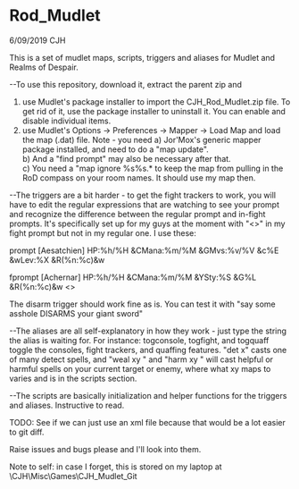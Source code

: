 # Rod_Mudlet
6/09/2019 CJH

This is a set of mudlet maps, scripts, triggers and aliases for Mudlet and Realms of Despair.

--To use this repository, download it, extract the parent zip and 
1) use Mudlet's package installer to import the CJH_Rod_Mudlet.zip file.  To get rid of it, use the package installer to uninstall it. You can enable and disable individual items.
2) use Mudlet's Options -> Preferences -> Mapper -> Load Map and load the map (.dat) file.  Note - you need
  a) Jor'Mox's generic mapper package installed, and need to do a "map update".  
  b) And a "find prompt" may also be necessary after that.  
  c) You need a "map ignore %s%s.* to keep the map from pulling in the RoD compass on your room names.   It should use my map then.


--The triggers are a bit harder - to get the fight trackers to work, you will have to edit the regular expressions that are watching to see your prompt and recognize the difference between the regular prompt and in-fight prompts.  It's specifically set up for my guys at the moment with "<>" in my fight prompt but not in my regular one.  I use these:

prompt [Aesatchien] HP:%h/%H &CMana:%m/%M &GMvs:%v/%V &c%E &wLev:%X &R(%n:%c)&w

fprompt [Achernar] HP:%h/%H &CMana:%m/%M &YSty:%S &G%L &R(%n:%c)&w <>

The disarm trigger should work fine as is.  You can test it with "say some asshole DISARMS your giant sword"

--The aliases are all self-explanatory in how they work - just type the string the alias is waiting for.
  For instance: togconsole, togfight, and togquaff toggle the consoles, fight trackers, and quaffing features. "det x" casts one of many    detect spells, and "weal xy <target>" and "harm xy <enemy>" will cast helpful or harmful spells on your current target or enemy, where what xy maps to varies and is in the scripts section.  
  
--The scripts are basically initialization and helper functions for the triggers and aliases.  Instructive to read.

TODO: See if we can just use an xml file because that would be a lot easier to git diff.

Raise issues and bugs please and I'll look into them.

Note to self: in case I forget, this is stored on my laptop at \CJH\Misc\Games\CJH_Mudlet_Git
